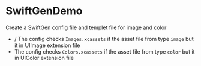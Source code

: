 # SwiftGenDemo
Create a SwiftGen config file and templet file for image and color
- / The config checks `Images.xcassets` if the asset file from type `image` but it in UIImage extension file
- The config checks `Colors.xcassets` if the asset file from type `color` but it in UIColor extension file
